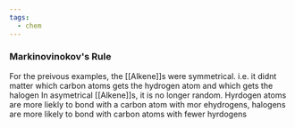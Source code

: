```yaml
---
tags:
  - chem
---
```

### Markinovinokov's Rule
For the preivous examples, the [[Alkene]]s were symmetrical.
	i.e. it didnt matter which carbon atoms gets the hydrogen atom and which gets the halogen
In asymetrical [[Alkene]]s, it is no longer random. 
	Hyrdogen atoms are more liekly to bond with a carbon atom with mor ehydrogens, halogens are more likely to bond with carbon atoms with fewer hyrdogens